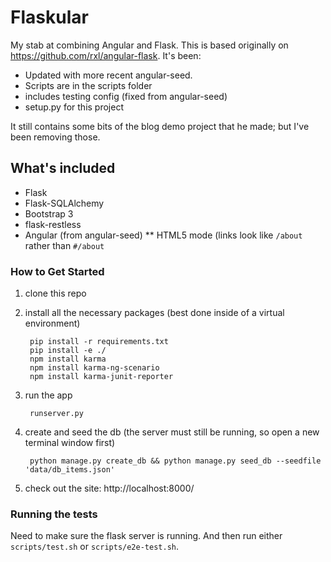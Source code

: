 # Flaskular

My stab at combining Angular and Flask. This is based originally on
https://github.com/rxl/angular-flask. It's been:

* Updated with more recent angular-seed.
* Scripts are in the scripts folder
* includes testing config (fixed from angular-seed)
* setup.py for this project

It still contains some bits of the blog demo project that he made; but
I've been removing those.


## What's included

* Flask
* Flask-SQLAlchemy
* Bootstrap 3
* flask-restless
* Angular (from angular-seed)
** HTML5 mode (links look like `/about` rather than `#/about`

### How to Get Started

1. clone this repo

2. install all the necessary packages (best done inside of a virtual environment)

        pip install -r requirements.txt
        pip install -e ./
        npm install karma
        npm install karma-ng-scenario
        npm install karma-junit-reporter

3. run the app

        runserver.py

4. create and seed the db (the server must still be running, so open a new terminal window first)

        python manage.py create_db && python manage.py seed_db --seedfile 'data/db_items.json'

5. check out the site: http://localhost:8000/

### Running the tests

Need to make sure the flask server is running. And then run either `scripts/test.sh` or `scripts/e2e-test.sh`.
